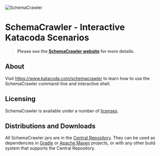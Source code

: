 ![SchemaCrawler](https://github.com/sualeh/SchemaCrawler/raw/master/schemacrawler-distrib/src/site/resources/images/schemacrawler_logo.png?raw=true) 

# SchemaCrawler - Interactive Katacoda Scenarios

> **Please see the [SchemaCrawler website](http://www.schemacrawler.com/) for more details.**

## About

Visit https://www.katacoda.com/schemacrawler to learn how to use the SchemaCrawler command-line and interactive shell.


## Licensing

SchemaCrawler is available under a number of [licenses](https://www.schemacrawler.com/license.html).

## Distributions and Downloads

All SchemaCrawler jars are in the [Central Repository](https://search.maven.org/search?q=g:us.fatehi%20a:schemacrawler*). They can be used as dependencies in [Gradle](https://gradle.org/) or [Apache Maven](http://maven.apache.org/) projects, or with any other build system that supports the Central Repository. 
